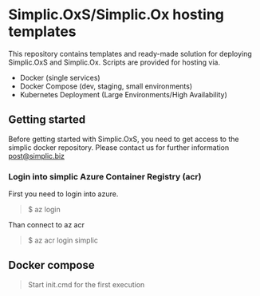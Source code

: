 # Simplic.OxS/Simplic.Ox hosting templates

This repository contains templates and ready-made solution for deploying Simplic.OxS and Simplic.Ox. Scripts are provided for hosting via.

* Docker (single services)
* Docker Compose (dev, staging, small environments)
* Kubernetes Deployment (Large Environments/High Availability)


## Getting started

Before getting started with Simplic.OxS, you need to get access to the simplic docker repository. Please contact us for further information [post@simplic.biz](mailto:post@simplic.biz)

### Login into simplic Azure Container Registry (acr)

First you need to login into azure.

> $ az login

Than connect to az acr

> $ az acr login simplic

## Docker compose

> Start init.cmd for the first execution